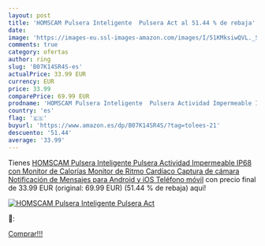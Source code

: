 ```yaml
---
layout: post
title: 'HOMSCAM Pulsera Inteligente  Pulsera Act al 51.44 % de rebaja'
date: 
image: 'https://images-eu.ssl-images-amazon.com/images/I/51KMksiwQVL._SL200_.jpg'
comments: true
category: ofertas
author: ring
slug: 'B07K14SR4S-es'
actualPrice: 33.99 EUR
currency: EUR
price: 33.99
comparePrice: 69.99 EUR
prodname: 'HOMSCAM Pulsera Inteligente  Pulsera Actividad Impermeable IP68 con Monitor de Calorías  Monitor de Ritmo Cardíaco  Captura de cámara  Notificación de Mensajes para Android y iOS Teléfono móvil'
country: 'es'
flag: '🇪🇸'
buyurl: 'https://www.amazon.es/dp/B07K14SR4S/?tag=tolees-21'
descuento: '51.44'
average: '33.99'
---
```


Tienes [HOMSCAM Pulsera Inteligente  Pulsera Actividad Impermeable IP68 con Monitor de Calorías  Monitor de Ritmo Cardíaco  Captura de cámara  Notificación de Mensajes para Android y iOS Teléfono móvil](https://www.amazon.es/dp/B07K14SR4S/?tag=tolees-21) con precio final de  33.99 EUR (original: 69.99 EUR) (51.44 %  de rebaja) aqui!

[![HOMSCAM Pulsera Inteligente  Pulsera Act](https://images-eu.ssl-images-amazon.com/images/I/51KMksiwQVL._SL200_.jpg)](https://www.amazon.es/dp/B07K14SR4S/?tag=tolees-21)

🔎:


[Comprar!!!](https://www.amazon.es/dp/B07K14SR4S/?tag=tolees-21)
